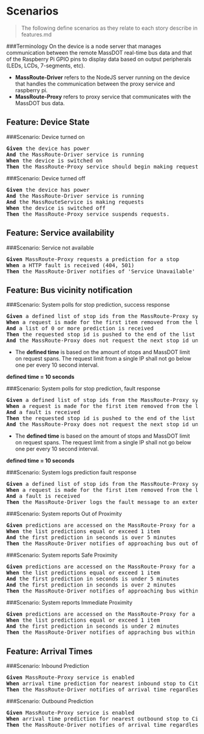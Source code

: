 Scenarios
===
> The following define scenarios as they relate to each story describe in features.md

###Terminology
On the device is a node server that manages communication between the remote MassDOT real-time bus data and that of the Raspberry Pi GPIO pins to display data based on output peripherals (LEDs, LCDs, 7-segments, etc).

* **MassRoute-Driver** refers to the NodeJS server running on the device that handles the communication between the proxy service and raspberry pi.
* **MassRoute-Proxy** refers to proxy service that communicates with the MassDOT bus data.


Feature: Device State
---
###Scenario: Device turned on
<pre>
<b>Given</b> the device has power
<b>And</b> the MassRoute-Driver service is running
<b>When</b> the device is switched on
<b>Then</b> the MassRoute-Proxy service should begin making requests.
</pre>

###Scenario: Device turned off
<pre>
<b>Given</b> the device has power
<b>And</b> the MassRoute-Driver service is running
<b>And</b> the MassRouteService is making requests
<b>When</b> the device is switched off
<b>Then</b> the MassRoute-Proxy service suspends requests.
</pre>


Feature: Service availability
---
###Scenario: Service not available
<pre>
<b>Given</b> MassRoute-Proxy requests a prediction for a stop
<b>When</b> a HTTP fault is received (404, 501)
<b>Then</b> the MassRoute-Driver notifies of 'Service Unavailable'
</pre>

Feature: Bus vicinity notification
---

###Scenario: System polls for stop prediction, success response
<pre>
<b>Given</b> a defined list of stop ids from the MassRoute-Proxy system
<b>When</b> a request is made for the first item removed from the list
<b>And</b> a list of 0 or more prediction is received
<b>Then</b> the requested stop id is pushed to the end of the list
<b>And</b> the MassRoute-Proxy does not request the next stop id until lapse of <i>defined time</i>.
</pre>
* The __defined time__ is based on the amount of stops and MassDOT limit on request spans. The request limit from a single IP shall not go below one per every 10 second interval.

__defined time = 10 seconds__

###Scenario: System polls for stop prediction, fault response
<pre>
<b>Given</b> a defined list of stop ids from the MassRoute-Proxy system
<b>When</b> a request is made for the first item removed from the list
<b>And</b> a fault is received
<b>Then</b> the requested stop id is pushed to the end of the list
<b>And</b> the MassRoute-Proxy does not request the next stop id until lapse of <i>defined time</i>.
</pre>
* The __defined time__ is based on the amount of stops and MassDOT limit on request spans. The request limit from a single IP shall not go below one per every 10 second interval.

__defined time = 10 seconds__

###Scenario: System logs prediction fault response
<pre>
<b>Given</b> a defined list of stop ids from the MassRoute-Proxy system
<b>When</b> a request is made for the first item removed from the list
<b>And</b> a fault is received
<b>Then</b> the MassRoute-Driver logs the fault message to an external file.
</pre>

###Scenario: System reports Out of Proximity
<pre>
<b>Given</b> predictions are accessed on the MassRoute-Proxy for a single stop
<b>When</b> the list predictions equal or exceed 1 item
<b>And</b> the first prediction in seconds is over 5 minutes
<b>Then</b> the MassRoute-Driver notifies of approaching bus out of proximity.
</pre>

###Scenario: System reports Safe Proximity
<pre>
<b>Given</b> predictions are accessed on the MassRoute-Proxy for a single stop
<b>When</b> the list predictions equal or exceed 1 item
<b>And</b> the first prediction in seconds is under 5 minutes
<b>And</b> the first prediction in seconds is over 2 minutes
<b>Then</b> the MassRoute-Driver notifies of approaching bus within a safe distance.
</pre>

###Scenario: System reports Immediate Proximity
<pre>
<b>Given</b> predictions are accessed on the MassRoute-Proxy for a single stop
<b>When</b> the list predictions equal or exceed 1 item
<b>And</b> the first prediction in seconds is under 2 minutes
<b>Then</b> the MassRoute-Driver notifies of appraching bus within close distance.
</pre>

Feature: Arrival Times
---
###Scenario: Inbound Prediction
<pre>
<b>Given</b> MassRoute-Proxy service is enabled 
<b>When</b> arrival time prediction for nearest inbound stop to City Feed received
<b>Then</b> the MassRoute-Driver notifies of arrival time regardless of proximity.
</pre>

###Scenario: Outbound Prediction
<pre>
<b>Given</b> MassRoute-Proxy service is enabled
<b>When</b> arrival time prediction for nearest outbound stop to City Feed received
<b>Then</b> the MassRoute-Driver notifies of arrival time regardless of proximity.
</pre>
